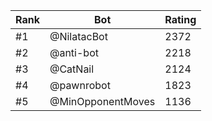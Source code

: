Rank|Bot|Rating
---|---|---
#1|@NilatacBot|2372
#2|@anti-bot|2218
#3|@CatNail|2124
#4|@pawnrobot|1823
#5|@MinOpponentMoves|1136
